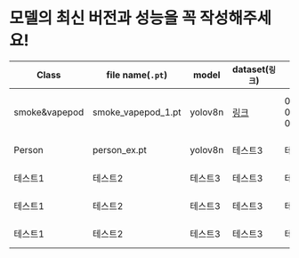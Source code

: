 # 모델의 최신 버전과 성능을 꼭 작성해주세요!

|Class|file name(`.pt`)|model|dataset(`링크`)|P|R|mAP50|mAP50-95|
|------|---|---|---|---|---|---|---|
|smoke&vapepod|smoke_vapepod_1.pt|yolov8n|[링크](https://universe.roboflow.com/tiara-fb7pp/vaping-ulrul/dataset/13)|0.798(all) / 0.727(smoke) / 0.869(vapepod)|0.681 / 0.501 / 0.86|0.727 / 0.55 / 0.904|0.391 / 0.285 / 0.497|
|Person|person_ex.pt|yolov8n|테스트3|테스트3|테스트3|테스트3|테스트3|
|테스트1|테스트2|테스트3|테스트3|테스트3|테스트3|테스트3|테스트3|
|테스트1|테스트2|테스트3|테스트3|테스트3|테스트3|테스트3|테스트3|
|테스트1|테스트2|테스트3|테스트3|테스트3|테스트3|테스트3|테스트3|
